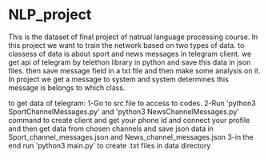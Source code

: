 # NLP_project

This is the dataset of final project of natrual language processing course.
In this project we want to train the network based on two types of data.
to classess of data is about sport and news messages in telegram client. we get api of telegram by telethon library in python and save this data in json files.
then save message field in a txt file and then make some analysis on it.
In project we get a message to system and system determines this message is belongs to which class.



to get data of telegram:
1-Go to src file to access to codes.
2-Run 'python3 SportChannelMessages.py' and 'python3 NewsChannelMessages.py' command to create client and get your phone id and connect your profile and then get data from chosen channels and save json data in Sport_channel_messages.json and News_channel_messages.json
3-in the end run 'python3 main.py' to create .txt files in data directory
